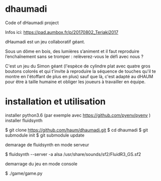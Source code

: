 # dhaumadi
Code of dHaumadi project

Infos ici: https://pad.aumbox.fr/p/20170802_Teriaki2017


dHaumadi est un jeu collaboratif géant.

Sous un dôme en bois, des lumières s’animent et il faut reproduire l’enchaînement sans se tromper : relèverez-vous le défi avec nous ?

C'est un jeu du Simon géant (l'espèce de cylindre plat avec quatre gros boutons colorés et qui t'invite à reproduire la séquence de touches qu'il te montre en l'étoffant de plus en plus) sauf que là, c'est adapté au dHAUM pour être à taille humaine et obliger les joueurs à travailler en équipe.

# installation et utilisation

installer python3.6 (par exemple avec https://github.com/pyenv/pyenv )
installer fluidsynth

$ git clone https://github.com/haum/dhaumadi.git
$ cd dhaumadi
$ git submodule init
$ git submodule update

demarage de fluidsynth en mode serveur 

$ fluidsynth --server -a alsa /usr/share/sounds/sf2/FluidR3_GS.sf2

demarrage du jeu en mode console

$ ./game/game.py

